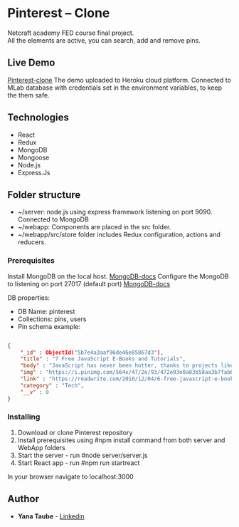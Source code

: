 # Pinterest – Clone

Netcraft academy FED course final project.<br>
All the elements are active, you can search, add and remove pins. 

## Live Demo

[Pinterest-clone](https://netcraft-pinterest-clone.herokuapp.com) 
The demo uploaded to Heroku cloud platform.
Connected to MLab database with credentials set in the environment variables, to keep the them safe. 

## Technologies

* React 
* Redux
* MongoDB 
* Mongoose
* Node.js
* Express.Js

## Folder structure

* ~/server: node.js using express framework listening on port 9090. Connected to MongoDB
* ~/webapp: Components are placed in the src folder. 
* ~/webapp/src/store folder includes Redux configuration, actions and reducers.

### Prerequisites

Install MongoDB on the local host. [MongoDB-docs](https://docs.mongodb.com/manual/installation)
Configure the MongoDB to listening on port 27017 (default port) [MongoDB-docs](https://docs.mongodb.com/manual/reference/default-mongodb-port)

DB properties:
* DB Name: pinterest
* Collections: pins, users
* Pin schema example:

```json

{
    "_id" : ObjectId("5b7e4a3aaf96de46e85867d3"),
    "title" : "7 Free JavaScript E-Books and Tutorials",
    "body" : "JavaScript has never been hotter, thanks to projects like Node.js, JQuery and PhoneGap.",
    "img" : "https://i.pinimg.com/564x/47/2e/93/472e93e0a83b58aa3b7fabbce198de50.jpg",
    "link" : "https://readwrite.com/2010/12/04/6-free-javascript-e-books",
    "category" : "Tech",
    "__v" : 0
}
```

### Installing

1. Download or clone Pinterest repository
2. Install prerequisites using #npm install command from both server and WebApp folders
3. Start the server - run #node server/server.js
4. Start React app - run #npm run startreact

In your browser navigate to localhost:3000


## Author

* **Yana Taube** - [Linkedin](https://www.linkedin.com/in/yanataube)
